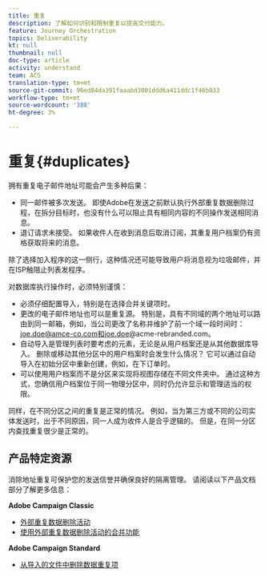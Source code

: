 ```yaml
---
title: 重复
description: 了解如何识别和限制重复以提高交付能力。
feature: Journey Orchestration
topics: Deliverability
kt: null
thumbnail: null
doc-type: article
activity: understand
team: ACS
translation-type: tm+mt
source-git-commit: 96ed84da391faaabd3001ddd6a411ddc1f46b033
workflow-type: tm+mt
source-wordcount: '388'
ht-degree: 3%

---
```



# 重复{#duplicates}

拥有重复电子邮件地址可能会产生多种后果：

* 同一邮件被多次发送。 即使Adobe在发送之前默认执行外部重复数据删除过程，在拆分目标时，也没有什么可以阻止具有相同内容的不同操作发送相同消息。
* 退订请求未接受。 如果收件人在收到消息后取消订阅，其重复用户档案仍有资格获取将来的消息。

除了选择加入程序的这一侧行，这种情况还可能导致用户将消息视为垃圾邮件，并在ISP触阻止列表发程序。

对数据库执行操作时，必须特别谨慎：

* 必须仔细配置导入，特别是在选择合并关键项时。
* 更改的电子邮件地址也可以是重复源。 特别是，具有不同域的两个地址可以路由到同一邮箱，例如，当公司更改了名称并维护了前一个域一段时间时：joe.doe@amce-co.com和joe.doe@acme-rebranded.com。
* 自动导入是管理列表时要考虑的元素，无论是从用户档案还是从其他数据库导入。 删除或移动其他分区中的用户档案时会发生什么情况？ 它可以通过自动导入在初始分区中重新创建，例如，在下订单时。
* 可以使用用户档案而不是分区来实现将视图存储在不同文件夹中。 通过这种方式，您确信用户档案位于同一物理分区中，同时仍允许显示和管理适当的权限。

同样，在不同分区之间的重复是正常的情况。 例如，当为第三方或不同的公司实体发送时，出于不同原因，同一人成为收件人是合乎逻辑的。 但是，在同一分区内查找重复很少是正常的。

## 产品特定资源

消除地址重复可保护您的发送信誉并确保良好的隔离管理。 请阅读以下产品文档部分了解更多信息：

**Adobe Campaign Classic**

* [外部重复数据删除活动](https://experienceleague.adobe.com/docs/campaign-classic/using/automating-with-workflows/targeting-activities/deduplication.html)
* [使用外部重复数据删除活动的合并功能](https://experienceleague.adobe.com/docs/campaign-classic/using/automating-with-workflows/use-cases/data-management/deduplication-merge.html)

**Adobe Campaign Standard**

* [从导入的文件中删除数据重复项](https://experienceleague.adobe.com/docs/campaign-standard/using/managing-processes-and-data/workflow-use-case/data-management/deduplicating-data-imported-file.html)